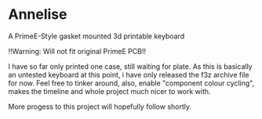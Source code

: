 # Annelise
A PrimeE-Style gasket mounted 3d printable keyboard

!!Warning: Will not fit original PrimeE PCB!!

I have so far only printed one case, still waiting for plate. 
As this is basically an untested keyboard at this point, i have only released the f3z archive file for now. 
Feel free to tinker around, also, enable "component colour cycling", makes the timeline and whole project much nicer to work with.

More progess to this project will hopefully follow shortly. 